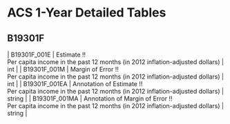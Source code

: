 # ACS 1-Year Detailed Tables

## B19301F

| B19301F_001E | Estimate !!<br>Per capita income in the past 12 months (in 2012 inflation-adjusted dollars) | int |
| B19301F_001M | Margin of Error !!<br>Per capita income in the past 12 months (in 2012 inflation-adjusted dollars) | int |
| B19301F_001EA | Annotation of Estimate !!<br>Per capita income in the past 12 months (in 2012 inflation-adjusted dollars) | string |
| B19301F_001MA | Annotation of Margin of Error !!<br>Per capita income in the past 12 months (in 2012 inflation-adjusted dollars) | string |

